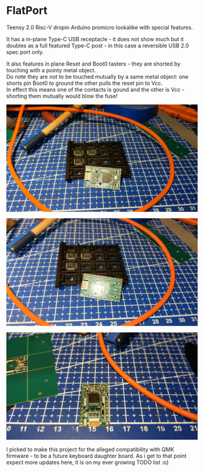 # FlatPort
Teensy 2.0 Risc-V dropin Arduino promicro lookalike with special features.

It has a in-plane Type-C USB receptacle - it does not show much but it doubles as a full featured Type-C post - in this case a reversible USB 2.0 spec port only.

It also features in plane Reset and Boot0 tasters - they are shorted by touching with a pointy metal object.<br>
  Do note they are not to be touched mutually by a same metal object: one shorts pin Boot0 to ground the other pulls the reset pin to Vcc.<br>
  In effect this means one of the contacts is gound and the other is Vcc - shorting them mutually would blow the fuse!

![Top view assembled](https://github.com/fire-h0und/FlatPort/blob/main/photos/IMG_20250111_110740_134.jpg "A top view of the FlatPort R1.03")

![Bottom View](https://github.com/fire-h0und/FlatPort/blob/main/photos/IMG_20250111_110723_833.jpg "A clumsy lit back view of the FlatPort")

![View of the FlatPort](https://github.com/fire-h0und/FlatPort/blob/main/photos/IMG_20250111_110654_295.jpg "Lying flat on the deskpad")

I picked to make this project for the alleged compatibility with QMK firmware - to be a future keyboard daughter board.
As i get to that point expect more updates here, it is on my ever growing TODO list :o}
